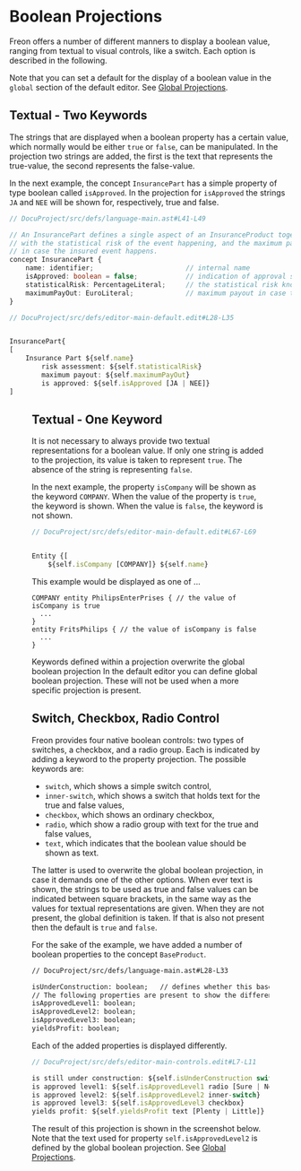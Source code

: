 <script>
    import Note from "$lib/notes/Note.svelte";
    import Figure from "$lib/figures/Figure.svelte";
</script>

# Boolean Projections

Freon offers a number of different manners to display a boolean value, ranging from textual to 
visual controls, like a switch. Each option is described in the following.

Note that you can set a default for the display of a boolean value in the `global` section of the
default editor. See [Global Projections](/Documentation/Defining_an_Editor/Global_Projections).

## Textual - Two Keywords

The strings that are displayed when a boolean property has a certain value, which normally
would be either `true` or `false`, can be manipulated.
In the projection two strings are added,
the first is the text that represents the true-value, the second represents the false-value.

In the next example, the concept `InsurancePart` has a simple property of type boolean 
called `isApproved`. In the projection for `isApproved` the strings `JA` and `NEE` will be shown for,
respectively, true and false.

```ts
// DocuProject/src/defs/language-main.ast#L41-L49

// An InsurancePart defines a single aspect of an InsuranceProduct together
// with the statistical risk of the event happening, and the maximum payout
// in case the insured event happens.
concept InsurancePart {
    name: identifier;                       // internal name
    isApproved: boolean = false;            // indication of approval status
    statisticalRisk: PercentageLiteral;     // the statistical risk known for this event
    maximumPayOut: EuroLiteral;             // maximum payout in case the insured event happens
}
```

```ts
// DocuProject/src/defs/editor-main-default.edit#L28-L35


InsurancePart{
[
    Insurance Part ${self.name}
        risk assessment: ${self.statisticalRisk}
        maximum payout: ${self.maximumPayOut}
        is approved: ${self.isApproved [JA | NEE]}
]
```

<Figure
imageName={'Documentation-Boolean-Projections-screenshot1.png'}
caption={'Displaying different strings for boolean values'}
figureNumber={1}
/>

## Textual - One Keyword

It is not necessary to always provide two textual representations for a boolean value. If only one 
string is added to the projection, its value is taken to represent `true`. The absence of the string is
representing `false`.

In the next example, the property `isCompany` will be shown as the keyword `COMPANY`. When the value
of the property is `true`, the keyword is shown. When the value is `false`, the keyword is not shown.

[//]: # (todo make a model and a screenshot)

```ts
// DocuProject/src/defs/editor-main-default.edit#L67-L69


Entity {[
    ${self.isCompany [COMPANY]} ${self.name}
```

This example would be displayed as one of ...

```
COMPANY entity PhilipsEnterPrises { // the value of isCompany is true
  ...
}
entity FritsPhilips { // the value of isCompany is false
  ...
}
```

<Note>
<svelte:fragment slot="header">Keywords defined within a projection overwrite the global boolean projection</svelte:fragment>
<svelte:fragment slot="content">
In the default editor you can define global boolean projection. These will not be used when a more specific projection
is present.
</svelte:fragment>
</Note>

## Switch, Checkbox, Radio Control

Freon provides four native boolean controls: two types of switches, a checkbox, and a radio group. Each is
indicated by adding a keyword to the property projection. The possible keywords are:

- `switch`, which shows a simple switch control,
- `inner-switch`, which shows a switch that holds text for the true and false values,
- `checkbox`, which shows an ordinary checkbox,
- `radio`, which show a radio group with text for the true and false values,
- `text`, which indicates that the boolean value should be shown as text.

The latter is used to overwrite the global boolean projection, in case it demands one of the other options. 
When ever text is shown, the strings to be used as true and false values can be indicated between square brackets,
in the same way as the values for textual representations are given. When they are not present, the global
definition is taken. If that is also not present then the default is `true` and `false`.

For the sake of the example, we have added a number of boolean properties to the concept `BaseProduct`.

```txt
// DocuProject/src/defs/language-main.ast#L28-L33

isUnderConstruction: boolean;   // defines whether this base product is still 'raw'
// The following properties are present to show the different options for displaying booleans.
isApprovedLevel1: boolean;
isApprovedLevel2: boolean;
isApprovedLevel3: boolean;
yieldsProfit: boolean;
```

Each of the added properties is displayed differently.

```ts
// DocuProject/src/defs/editor-main-controls.edit#L7-L11

is still under construction: ${self.isUnderConstruction switch}
is approved level1: ${self.isApprovedLevel1 radio [Sure | NoWay]}
is approved level2: ${self.isApprovedLevel2 inner-switch}
is approved level3: ${self.isApprovedLevel3 checkbox}
yields profit: ${self.yieldsProfit text [Plenty | Little]}
```

The result of this projection is shown in the screenshot below. Note that
the text used for property `self.isApprovedLevel2` is defined by the global
boolean projection. See [Global Projections](/Documentation/Defining_an_Editor/Global_Projections).

<Figure
imageName={'Documentation-Boolean-Projections-screenshot2.png'}
caption={'Different boolean controls'}
figureNumber={2}
/>
